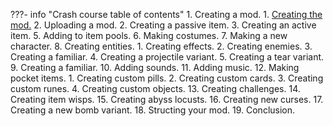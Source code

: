 <!--toc-start-->
???- info "Crash course table of contents"
    1. Creating a mod.
        1. [Creating the mod.](./tutorials/creating_a_mod.md/)
        2. Uploading a mod.
    2. Creating a passive item.
    3. Creating an active item.
    5. Adding to item pools.
    6. Making costumes.
    7. Making a new character.
    8. Creating entities.
        1. Creating effects.
        2. Creating enemies.
        3. Creating a familiar.
        4. Creating a projectile variant.
        5. Creating a tear variant.
    9. Creating a familiar.
    10. Adding sounds.
    11. Adding music.
    12. Making pocket items.
        1. Creating custom pills.
        2. Creating custom cards.
        3. Creating custom runes.
        4. Creating custom objects.
    13. Creating challenges.
    14. Creating item wisps.
    15. Creating abyss locusts.
    16. Creating new curses.
    17. Creating a new bomb variant.
    18. Structing your mod.
    19. Conclusion.
<!--toc-end-->